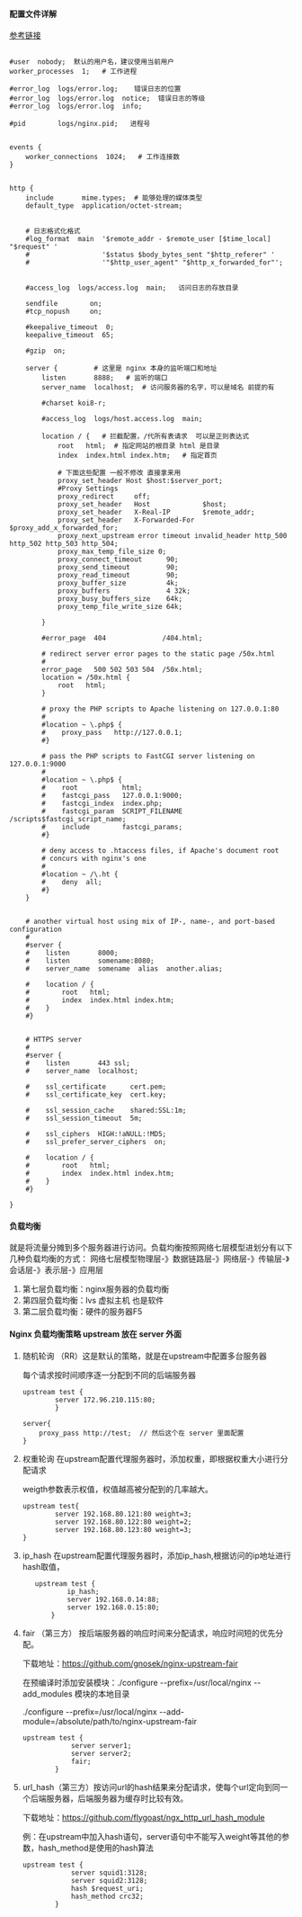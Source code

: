 #### 配置文件详解

[参考链接](https://www.cnblogs.com/hunttown/p/5759959.html)


```nginx

#user  nobody;  默认的用户名，建议使用当前用户
worker_processes  1;   # 工作进程 

#error_log  logs/error.log;    错误日志的位置
#error_log  logs/error.log  notice;  错误日志的等级
#error_log  logs/error.log  info;

#pid        logs/nginx.pid;   进程号


events {
    worker_connections  1024;   # 工作连接数
}


http {
    include       mime.types;  # 能够处理的媒体类型
    default_type  application/octet-stream;

    
    # 日志格式化格式
    #log_format  main  '$remote_addr - $remote_user [$time_local] "$request" '
    #                  '$status $body_bytes_sent "$http_referer" '
    #                  '"$http_user_agent" "$http_x_forwarded_for"';

    
    #access_log  logs/access.log  main;   访问日志的存放目录

    sendfile        on;
    #tcp_nopush     on;

    #keepalive_timeout  0;
    keepalive_timeout  65;     

    #gzip  on;

    server {         # 这里是 nginx 本身的监听端口和地址
        listen       8888;   # 监听的端口
        server_name  localhost;  # 访问服务器的名字，可以是域名 前提的有

        #charset koi8-r;

        #access_log  logs/host.access.log  main;

        location / {   # 拦截配置，/代所有表请求  可以是正则表达式
            root   html;  # 指定网站的根目录 html 是目录
            index  index.html index.htm;   # 指定首页 
            
            # 下面这些配置 一般不修改 直接拿来用
            proxy_set_header Host $host:$server_port;
	        #Proxy Settings
	        proxy_redirect     off;
	        proxy_set_header   Host             $host;
	        proxy_set_header   X-Real-IP        $remote_addr;
	        proxy_set_header   X-Forwarded-For  $proxy_add_x_forwarded_for;
	        proxy_next_upstream error timeout invalid_header http_500 http_502 http_503 http_504;
	        proxy_max_temp_file_size 0;
	        proxy_connect_timeout      90;
	        proxy_send_timeout         90;
	        proxy_read_timeout         90;
	        proxy_buffer_size          4k;
	        proxy_buffers              4 32k;
	        proxy_busy_buffers_size    64k;
	        proxy_temp_file_write_size 64k;

        }

        #error_page  404              /404.html;

        # redirect server error pages to the static page /50x.html
        #
        error_page   500 502 503 504  /50x.html;
        location = /50x.html {
            root   html;
        }

        # proxy the PHP scripts to Apache listening on 127.0.0.1:80
        #
        #location ~ \.php$ {
        #    proxy_pass   http://127.0.0.1;
        #}

        # pass the PHP scripts to FastCGI server listening on 127.0.0.1:9000
        #
        #location ~ \.php$ {
        #    root           html;
        #    fastcgi_pass   127.0.0.1:9000;
        #    fastcgi_index  index.php;
        #    fastcgi_param  SCRIPT_FILENAME  /scripts$fastcgi_script_name;
        #    include        fastcgi_params;
        #}

        # deny access to .htaccess files, if Apache's document root
        # concurs with nginx's one
        #
        #location ~ /\.ht {
        #    deny  all;
        #}
    }


    # another virtual host using mix of IP-, name-, and port-based configuration
    #
    #server {
    #    listen       8000;
    #    listen       somename:8080;
    #    server_name  somename  alias  another.alias;

    #    location / {
    #        root   html;
    #        index  index.html index.htm;
    #    }
    #}


    # HTTPS server
    #
    #server {
    #    listen       443 ssl;
    #    server_name  localhost;

    #    ssl_certificate      cert.pem;
    #    ssl_certificate_key  cert.key;

    #    ssl_session_cache    shared:SSL:1m;
    #    ssl_session_timeout  5m;

    #    ssl_ciphers  HIGH:!aNULL:!MD5;
    #    ssl_prefer_server_ciphers  on;

    #    location / {
    #        root   html;
    #        index  index.html index.htm;
    #    }
    #}

}

```



#### 负载均衡

就是将流量分摊到多个服务器进行访问。负载均衡按照网络七层模型进划分有以下几种负载均衡的方式：
网络七层模型物理层-》数据链路层-》网络层-》传输层-》会话层-》表示层-》应用层

1. 第七层负载均衡：nginx服务器的负载均衡
2. 第四层负载均衡：lvs 虚拟主机 也是软件
3. 第二层负载均衡：硬件的服务器F5



#### Nginx 负载均衡策略  upstream 放在 server 外面

1. 随机轮询 （RR）这是默认的策略，就是在upstream中配置多台服务器

   每个请求按时间顺序逐一分配到不同的后端服务器 

   ```
   upstream test {
           server 172.96.210.115:80;
           }
           
   server{
       proxy_pass http://test;  // 然后这个在 server 里面配置
   }
   ```

   

2. 权重轮询 在upstream配置代理服务器时，添加权重，即根据权重大小进行分配请求

   weigth参数表示权值，权值越高被分配到的几率越大。

   ```
   upstream test{
           server 192.168.80.121:80 weight=3;
           server 192.168.80.122:80 weight=2;
           server 192.168.80.123:80 weight=3;
   }
   ```

3. ip_hash 在upstream配置代理服务器时，添加ip_hash,根据访问的ip地址进行hash取值，

    ```
       upstream test {
               ip_hash;
               server 192.168.0.14:88;
               server 192.168.0.15:80;
           }
    ```

4. fair （第三方） 按后端服务器的响应时间来分配请求，响应时间短的优先分配。

   下载地址：https://github.com/gnosek/nginx-upstream-fair 

   在预编译时添加安装模块：./configure --prefix=/usr/local/nginx -- add_modules 模块的本地目录

    ./configure  --prefix=/usr/local/nginx --add-module=/absolute/path/to/nginx-upstream-fair

   ```
   upstream test {
               server server1;
               server server2;
               fair;
           }
   ```

5. url_hash（第三方）按访问url的hash结果来分配请求，使每个url定向到同一个后端服务器，后端服务器为缓存时比较有效。

   下载地址：https://github.com/flygoast/ngx_http_url_hash_module

   例：在upstream中加入hash语句，server语句中不能写入weight等其他的参数，hash_method是使用的hash算法

   ```
   upstream test {
               server squid1:3128;
               server squid2:3128;
               hash $request_uri;
               hash_method crc32;
           }
   ```

   

